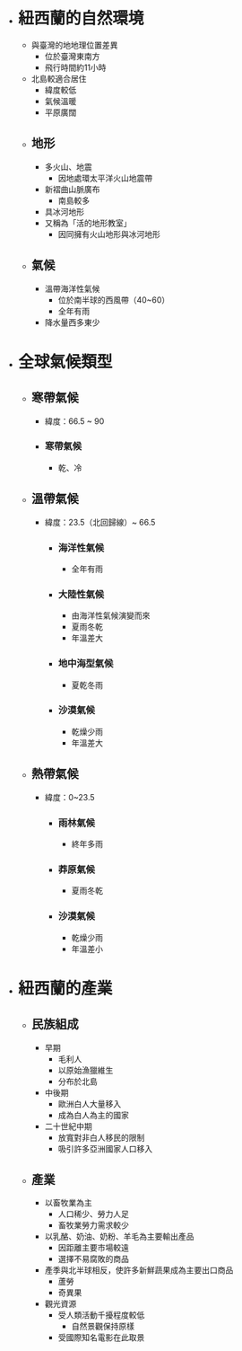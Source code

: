 - # 紐西蘭的自然環境
	- 與臺灣的地地理位置差異
		- 位於臺灣東南方
		- 飛行時間約11小時
	- 北島較適合居住
		- 緯度較低
		- 氣候溫暖
		- 平原廣闊
	- ## 地形
		- 多火山、地震
			- 因地處環太平洋火山地震帶
		- 新褶曲山脈廣布
			- 南島較多
		- 具冰河地形
		- 又稱為「活的地形教室」
			- 因同擁有火山地形與冰河地形
	- ## 氣候
		- 溫帶海洋性氣候
			- 位於南半球的西風帶（40~60）
			- 全年有雨
		- 降水量西多東少
- # 全球氣候類型
	- ## 寒帶氣候
		- 緯度：66.5 ~ 90
		- ### 寒帶氣候
			- 乾、冷
	- ## 溫帶氣候
		- 緯度：23.5（北回歸線）~ 66.5
			- ### 海洋性氣候
				- 全年有雨
			- ### 大陸性氣候
				- 由海洋性氣候演變而來
				- 夏雨冬乾
				- 年溫差大
			- ### 地中海型氣候
				- 夏乾冬雨
			- ### 沙漠氣候
				- 乾燥少雨
				- 年溫差大
	- ## 熱帶氣候
		- 緯度：0~23.5
			- ### 雨林氣候
				- 終年多雨
			- ### 莽原氣候
				- 夏雨冬乾
			- ### 沙漠氣候
				- 乾燥少雨
				- 年溫差小
- # 紐西蘭的產業
	- ## 民族組成
		- 早期
			- 毛利人
			- 以原始漁獵維生
			- 分布於北島
		- 中後期
			- 歐洲白人大量移入
			- 成為白人為主的國家
		- 二十世紀中期
			- 放寬對非白人移民的限制
			- 吸引許多亞洲國家人口移入
	- ## 產業
		- 以畜牧業為主
			- 人口稀少、勞力人足
			- 畜牧業勞力需求較少
		- 以乳酪、奶油、奶粉、羊毛為主要輸出產品
			- 因距離主要市場較遠
			- 選擇不易腐敗的商品
		- 產季與北半球相反，使許多新鮮蔬果成為主要出口商品
			- 蘆勞
			- 奇異果
		- 觀光資源
			- 受人類活動千擾程度較低
				- 自然景觀保持原樣
			- 受國際知名電影在此取景